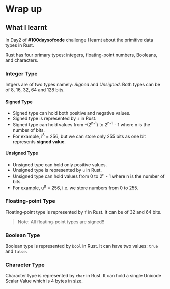 # Wrap up

## What I learnt

In Day2 of **#100daysofcode** challenge I learnt about the primitive data types in Rust.

Rust has four primary types: integers, floating-point numbers, Booleans, and characters.

### Integer Type

Intgers are of two types namely: _Signed_ and _Unsigned_.
Both types can be of 8, 16, 32, 64 and 128 bits.

#### Signed Type

- Signed type can hold both positive and negative values.
- Signed type is represented by `i` in Rust.
- Signed type can hold values from -(2<sup>n-1</sup>) to 2<sup>n-1</sup> - 1 where n is the number of bits.
- For example, i<sup>8</sup> = 256, but we can store only 255 bits as one bit represents **signed value**.

#### Unsigned Type

- Unsigned type can hold only positive values.
- Unsigned type is represented by `u` in Rust.
- Unsigned type can hold values from 0 to 2<sup>n</sup> - 1 where n is the number of bits.
- For example, u<sup>8</sup> = 256, i.e. we store numbers from 0 to 255.

### Floating-point Type

Floating-point type is represented by `f` in Rust. It can be of 32 and 64 bits.

> Note: All floating-point types are signed!!

### Boolean Type

Boolean type is represented by `bool` in Rust. It can have two values: `true` and `false`.


### Character Type

Character type is represented by `char` in Rust. It can hold a single Unicode Scalar Value which is 4 bytes in size.